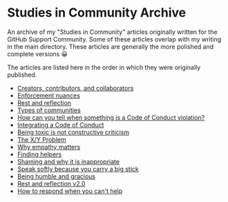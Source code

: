 # Studies in Community Archive

An archive of my "Studies in Community" articles originally written for the GitHub Support Community. Some of these articles overlap with my writing in the main directory. These articles are generally the more polished and complete versions :grinning:

The articles are listed here in the order in which they were originally published.

* [Creators, contributors, and collaborators](./creators-contributors-and-collaborators.md)
* [Enforcement nuances](./enforcement-nuances.md)
* [Rest and reflection](./rest-and-reflection.md)
* [Types of communities](./types-of-communities.md)
* [How can you tell when something is a Code of Conduct violation?](./how-to-tell-when-something-is-a-violation.md)
* [Integrating a Code of Conduct](./integrating-a-code-of-conduct.md)
* [Being toxic is not constructive criticism](./being-toxic-is-not-constructive-criticism.md)
* [The X/Y Problem](./x-y-problem.md)
* [Why empathy matters](./why-empathy-matters.md)
* [Finding helpers](./finding-helpers.md)
* [Shaming and why it is inappropriate](./shaming-and-why-it-is-inappropriate.md)
* [Speak softly because you carry a big stick](./speak-softly-because-you-carry-a-big-stick.md)
* [Being humble and gracious](./being-humble-and-gracious.md)
* [Rest and reflection v2.0](./rest-and-reflection-v2.md)
* [How to respond when you can't help](./how-to-respond-when-you-cant-help.md)
